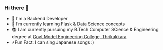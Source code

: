 ### Hi there 👋
- 🔭 I'm a Backend Developer
- 🌱 I’m currently learning Flask & Data Science concepts
- 📚 I am currently pursuing my B.Tech Computer SCience & Engineering degree at [Govt Model Engineering College, Thrikakkara](https://www.mec.ac.in/)
- ⚡Fun Fact: I can sing Japanese songs :)


